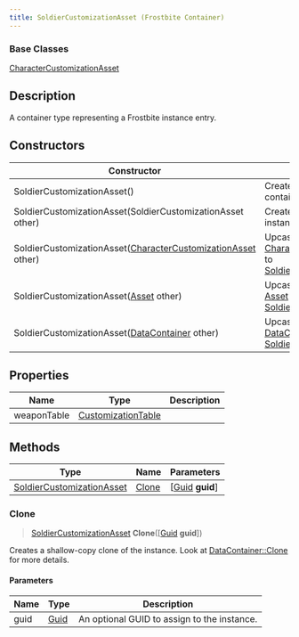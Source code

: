 ```yaml
---
title: SoldierCustomizationAsset (Frostbite Container)
---
```

### Base Classes

[CharacterCustomizationAsset](CharacterCustomizationAsset)

## Description

A container type representing a Frostbite instance entry.

## Constructors

| Constructor                                                                                 | Description                                                                                                                                      |
| ------------------------------------------------------------------------------------------- | ------------------------------------------------------------------------------------------------------------------------------------------------ |
| SoldierCustomizationAsset()                                                                 | Create a new instance of this container type.                                                                                                    |
| SoldierCustomizationAsset(SoldierCustomizationAsset other)                                  | Create a reference copy of an instance of the same type.                                                                                         |
| SoldierCustomizationAsset([CharacterCustomizationAsset](CharacterCustomizationAsset) other) | Upcast an instance of type [CharacterCustomizationAsset](CharacterCustomizationAsset) to [SoldierCustomizationAsset](SoldierCustomizationAsset). |
| SoldierCustomizationAsset([Asset](Asset) other)                                             | Upcast an instance of type [Asset](Asset) to [SoldierCustomizationAsset](SoldierCustomizationAsset).                                             |
| SoldierCustomizationAsset([DataContainer](/vext/ref/cls/shr/datacontainer) other)        | Upcast an instance of type [DataContainer](/vext/ref/cls/shr/datacontainer) to [SoldierCustomizationAsset](SoldierCustomizationAsset).        |

## Properties

| Name        | Type                                     | Description |
| ----------- | ---------------------------------------- | ----------- |
| weaponTable | [CustomizationTable](CustomizationTable) |             |

## Methods

| Type                                                   | Name            | Parameters                                     |
| ------------------------------------------------------ | --------------- | ---------------------------------------------- |
| [SoldierCustomizationAsset](SoldierCustomizationAsset) | [Clone](#clone) | \[[Guid](/vext/ref/cls/shr/guid) **guid**\] |

### Clone

> [SoldierCustomizationAsset](SoldierCustomizationAsset) **Clone**(\[[Guid](/vext/ref/cls/shr/guid) **guid**\])

Creates a shallow-copy clone of the instance. Look at [DataContainer::Clone](/vext/ref/cls/shr/datacontainer#clone) for more details.

#### Parameters

| Name | Type         | Description                                 |
| ---- | ------------ | ------------------------------------------- |
| guid | [Guid](Guid) | An optional GUID to assign to the instance. |
